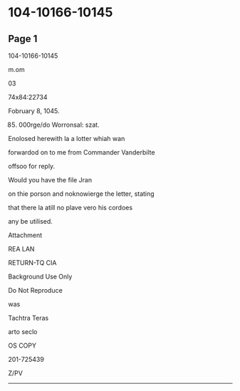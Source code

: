# 104-10166-10145

## Page 1

104-10166-10145

m.om

03

74x84:22734

Fobruary 8, 1045.

085. 000rge/do Worronsal: szat.

Enolosed herewith la a lotter whiah wan

forwardod on to me from Commander Vanderbilte

offsoo for reply.

Would you have the file Jran

on thie porson and noknowierge the letter, stating

that there la atill no plave vero his cordoes

any be utilised.

Attachment

REA LAN

RETURN-TQ CIA

Background Use Only

Do Not Reproduce

was

Tachtra Teras

arto seclo

OS COPY

201-725439

Z/PV

---

